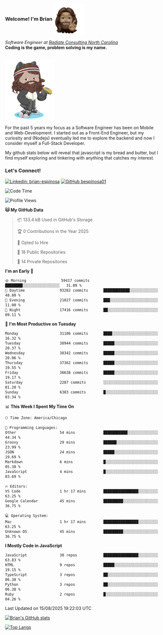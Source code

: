 ###  Welcome! I'm Brian <img align="center" src="https://github.com/bespinosa01/bespinosa01/blob/main/assets/peace-animoji.png" height="100" /></h2>
<p><em>Software Engineer at <a href="https://www.radiateconsulting.coop/north-carolina-tech-coop">Radiate Consulting North Carolina</a>
 <br/>
<!-- </br>Developer Consultant at <a href="https://codethedream.org/">Code The Dream</a> -->
</em> <b>Coding is the game, problem solving is my name.</b></p>

<br/>


 <img align="center" src="https://github.com/bespinosa01/bespinosa01/blob/main/assets/octo-me.png" height="200" /> 
 <p>
 For the past 5 years my focus as a Software Engineer has been on Mobile and Web-Development. I started out as a Front-End Engineer, but my curiosity and (Nodejs) eventually led me to explore the backend and now I consider myself a Full-Stack Developer.
</p>
<p>
 My github stats below will reveal that javascript is my bread and butter, but I find myself exploring and tinkering with anything that catches my interest. 
 </p>
 
 
### Let's Connect!

[![Linkedin: brian-espinosa](https://img.shields.io/badge/-brian--espinosa-blue?style=flat-square&logo=Linkedin&logoColor=white&link=https://www.linkedin.com/in/brian-espinosa/)](https://www.linkedin.com/in/brian-espinosa/)
[![GitHub bespinosa01](https://img.shields.io/github/followers/bespinosa01?label=follow&style=social)](https://github.com/bespinosa01)



<!--START_SECTION:waka-->
![Code Time](http://img.shields.io/badge/Code%20Time-1%2C815%20hrs%2018%20mins-blue)

![Profile Views](http://img.shields.io/badge/Profile%20Views-0-blue)

**🐱 My GitHub Data** 

> 📦 133.4 kB Used in GitHub's Storage 
 > 
> 🏆 0 Contributions in the Year 2025
 > 
> 💼 Opted to Hire
 > 
> 📜 18 Public Repositories 
 > 
> 🔑 14 Private Repositories 
 > 
**I'm an Early 🐤** 

```text
🌞 Morning                59417 commits       ████████░░░░░░░░░░░░░░░░░   31.09 % 
🌆 Daytime                93282 commits       ████████████░░░░░░░░░░░░░   48.80 % 
🌃 Evening                21027 commits       ███░░░░░░░░░░░░░░░░░░░░░░   11.00 % 
🌙 Night                  17416 commits       ██░░░░░░░░░░░░░░░░░░░░░░░   09.11 % 
```
📅 **I'm Most Productive on Tuesday** 

```text
Monday                   31186 commits       ████░░░░░░░░░░░░░░░░░░░░░   16.32 % 
Tuesday                  38944 commits       █████░░░░░░░░░░░░░░░░░░░░   20.37 % 
Wednesday                38342 commits       █████░░░░░░░░░░░░░░░░░░░░   20.06 % 
Thursday                 37362 commits       █████░░░░░░░░░░░░░░░░░░░░   19.55 % 
Friday                   36638 commits       █████░░░░░░░░░░░░░░░░░░░░   19.17 % 
Saturday                 2287 commits        ░░░░░░░░░░░░░░░░░░░░░░░░░   01.20 % 
Sunday                   6383 commits        █░░░░░░░░░░░░░░░░░░░░░░░░   03.34 % 
```


📊 **This Week I Spent My Time On** 

```text
🕑︎ Time Zone: America/Chicago

💬 Programming Languages: 
Other                    54 mins             ███████████░░░░░░░░░░░░░░   44.34 % 
Groovy                   29 mins             ██████░░░░░░░░░░░░░░░░░░░   23.99 % 
JSON                     24 mins             █████░░░░░░░░░░░░░░░░░░░░   19.69 % 
Markdown                 6 mins              █░░░░░░░░░░░░░░░░░░░░░░░░   05.38 % 
JavaScript               4 mins              █░░░░░░░░░░░░░░░░░░░░░░░░   03.69 % 

🔥 Editors: 
VS Code                  1 hr 17 mins        ████████████████░░░░░░░░░   63.25 % 
Google Calendar          45 mins             █████████░░░░░░░░░░░░░░░░   36.75 % 

💻 Operating System: 
Mac                      1 hr 17 mins        ████████████████░░░░░░░░░   63.25 % 
Unknown OS               45 mins             █████████░░░░░░░░░░░░░░░░   36.75 % 
```

**I Mostly Code in JavaScript** 

```text
JavaScript               30 repos            ████████████████░░░░░░░░░   63.83 % 
HTML                     9 repos             █████░░░░░░░░░░░░░░░░░░░░   19.15 % 
TypeScript               3 repos             ██░░░░░░░░░░░░░░░░░░░░░░░   06.38 % 
Python                   3 repos             ██░░░░░░░░░░░░░░░░░░░░░░░   06.38 % 
Ruby                     2 repos             █░░░░░░░░░░░░░░░░░░░░░░░░   04.26 % 
```




 Last Updated on 15/08/2025 19:22:03 UTC
<!--END_SECTION:waka-->


<!--  Github STATS -->
[![Brian's GitHub stats](https://github-readme-stats.vercel.app/api?username=bespinosa01&hide=stars,contribs&count_private=true&show_icons=true)](https://github.com/anuraghazra/github-readme-stats)

[![Top Langs](https://github-readme-stats.vercel.app/api/top-langs/?username=bespinosa01&layout=compact)](https://github.com/anuraghazra/github-readme-stats)



<!--
**bespinosa01/bespinosa01** is a ✨ _special_ ✨ repository because its `README.md` (this file) appears on your GitHub profile.

Here are some ideas to get you started:

- 🔭 I’m currently working on ...
- 🌱 I’m currently learning ...
- 👯 I’m looking to collaborate on ...
- 🤔 I’m looking for help with ...
- 💬 Ask me about ...
- 📫 How to reach me: ...
- 😄 Pronouns: ...
- ⚡ Fun fact: ...
-->
